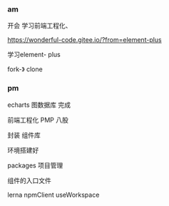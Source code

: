 ### am

开会  学习前端工程化、

https://wonderful-code.gitee.io/?from=element-plus

学习element- plus 

fork-》 clone 

### pm

echarts 图数据库 完成

前端工程化 PMP 八股

封装 组件库

环境搭建好

packages 项目管理

组件的入口文件 

lerna  npmClient useWorkspace


